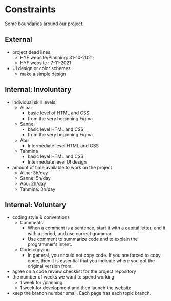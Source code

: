 # Constraints

Some boundaries around our project.

## External

<!--
  constraints coming from the outside that your team has no control over. these may include:
  - project deadlines
  - UI design or color schemes
  - technologies (sometimes a client will tell you what to use)
-->

- project dead lines:  
  - HYF website/Planning: 31-10-2021;
  - HYF website : 7-11-2021
- UI design or color schemes
  - make a simple design 


## Internal: Involuntary

<!--
  constraints that come from within your team, and you have no control over. they may include:
  - each of your individual skill levels
  - amount of time available to work on the project
-->

- individual skill levels:
  - Alina: 
    - basic level of HTML and CSS
    - from the very beginning Figma
  - Sanne: 
    - basic level HTML and CSS
    - from the very beginning Figma
  - Abu  
    - Intermediate level HTML and CSS
  - Tahmina  
    - basic level HTML and CSS  
    - Intermediate level UI design
- amount of time available to work on the project
  - Alina: 3h/day
  - Sanne: 5h/day
  - Abu: 2h/day
  - Tahmina: 3h/day

## Internal: Voluntary

<!--
  constraints that your team decided on to help scope the project. they may include:
  - coding style & conventions
  - agree on a code review checklist for the project repository
  - the number of hours you want to spend working
  - only using the colors black and white
-->

- coding style & conventions
  - Comments
    - When a comment is a sentence, start it with a capital letter, end it with
      a period, and use correct grammar.
    - Use comment to summarize code and to explain the programmer's intent.
  - Code copying
    - In general, you should not copy code. If you are forced to copy code, then
      it is essential that you indicate where you got the original version from.
- agree on a code review checklist for the project repository
- the number of weeks we want to spend working
  - 1 week for /planning 
  - 1 week for development and then launch the website
- keep the branch number small. Each page has each topic branch. 


